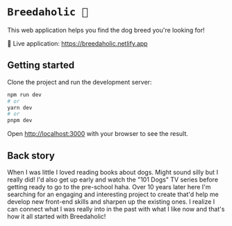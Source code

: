 # `Breedaholic 🐶`

This web application helps you find the dog breed you're looking for! 

🔴 Live application: https://breedaholic.netlify.app

## Getting started

Clone the project and run the development server:

```bash
npm run dev
# or
yarn dev
# or
pnpm dev
```

Open [http://localhost:3000](http://localhost:3000) with your browser to see the result.

## Back story

When I was little I loved reading books about dogs. Might sound silly but I really did! I'd also get up early and watch the "101 Dogs" TV series before getting ready to go to the pre-school haha. Over 10 years later here I'm searching for an engaging and interesting project to create that'd help me develop new front-end skills and sharpen up the existing ones. I realize I can connect what I was really into in the past with what I like now and that's how it all started with Breedaholic!
